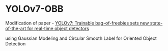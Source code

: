 # YOLOv7-OBB

Modification of paper - [YOLOv7: Trainable bag-of-freebies sets new state-of-the-art for real-time object detectors](https://arxiv.org/abs/2207.02696)

using Gaussian Modeling and Circular Smooth Label for Oriented Object Detection
